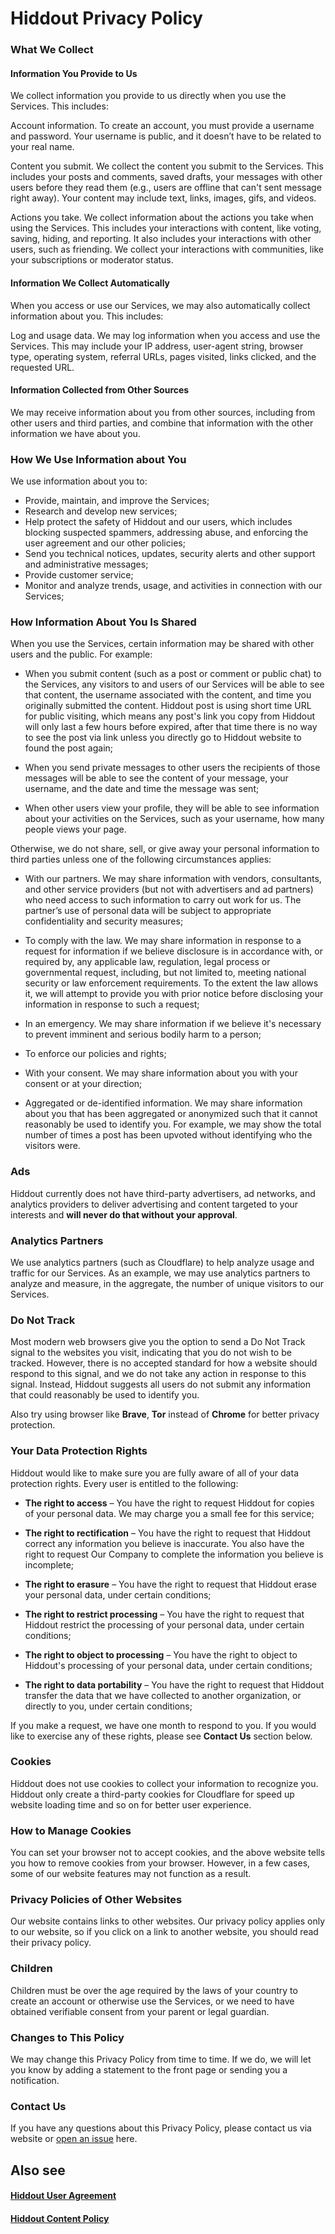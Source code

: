 # Hiddout Privacy Policy
### What We Collect
#### Information You Provide to Us
We collect information you provide to us directly when you use the Services. This includes:

Account information. To create an account, you must provide a username and password. Your username is public, and it doesn’t have to be related to your real name. 

Content you submit. We collect the content you submit to the Services. This includes your posts and comments, saved drafts, your messages with other users before they read them (e.g., users are offline that can't sent message right away). Your content may include text, links, images, gifs, and videos.

Actions you take. We collect information about the actions you take when using the Services. This includes your interactions with content, like voting, saving, hiding, and reporting. It also includes your interactions with other users, such as friending. We collect your interactions with communities, like your subscriptions or moderator status. 

#### Information We Collect Automatically
When you access or use our Services, we may also automatically collect information about you. This includes:

Log and usage data. We may log information when you access and use the Services. This may include your IP address, user-agent string, browser type, operating system, referral URLs, pages visited, links clicked, and the requested URL. 

#### Information Collected from Other Sources
We may receive information about you from other sources, including from other users and third parties, and combine that information with the other information we have about you.

### How We Use Information about You
We use information about you to:
* Provide, maintain, and improve the Services;
* Research and develop new services;
* Help protect the safety of Hiddout and our users, which includes blocking suspected spammers, addressing abuse, and enforcing the user agreement and our other policies;
* Send you technical notices, updates, security alerts and other support and administrative messages;
* Provide customer service;
* Monitor and analyze trends, usage, and activities in connection with our Services;

### How Information About You Is Shared
When you use the Services, certain information may be shared with other users and the public. For example:

* When you submit content (such as a post or comment or public chat) to the Services, any visitors to and users of our Services will be able to see that content, the username associated with the content, and time you originally submitted the content. Hiddout post is using short time URL for public visiting, which means any post's link you copy from Hiddout will only last a few hours before expired, after that time there is no way to see the post via link unless you directly go to Hiddout website to found the post again;

* When you send private messages to other users the recipients of those messages will be able to see the content of your message, your username, and the date and time the message was sent;

* When other users view your profile, they will be able to see information about your activities on the Services, such as your username, how many people views your page.

Otherwise, we do not share, sell, or give away your personal information to third parties unless one of the following circumstances applies:
* With our partners.  We may share information with vendors, consultants, and other service providers (but not with advertisers and ad partners) who need access to such information to carry out work for us. The partner’s use of personal data will be subject to appropriate confidentiality and security measures;

* To comply with the law.  We may share information in response to a request for information if we believe disclosure is in accordance with, or required by, any applicable law, regulation, legal process or governmental request, including, but not limited to, meeting national security or law enforcement requirements. To the extent the law allows it, we will attempt to provide you with prior notice before disclosing your information in response to such a request;

* In an emergency.  We may share information if we believe it's necessary to prevent imminent and serious bodily harm to a person;

* To enforce our policies and rights;

* With your consent.  We may share information about you with your consent or at your direction;

* Aggregated or de-identified information.  We may share information about you that has been aggregated or anonymized such that it cannot reasonably be used to identify you. For example, we may show the total number of times a post has been upvoted without identifying who the visitors were.

### Ads
Hiddout currently does not have third-party advertisers, ad networks, and analytics providers to deliver advertising and content targeted to your interests and **will never do that without your approval**. 

### Analytics Partners
We use analytics partners (such as Cloudflare) to help analyze usage and traffic for our Services. As an example, we may use analytics partners to analyze and measure, in the aggregate, the number of unique visitors to our Services.

### Do Not Track
Most modern web browsers give you the option to send a Do Not Track signal to the websites you visit, indicating that you do not wish to be tracked. However, there is no accepted standard for how a website should respond to this signal, and we do not take any action in response to this signal. Instead, Hiddout suggests all users do not submit any information that could reasonably be used to identify you.

Also try using browser like **Brave**, **Tor** instead of **Chrome** for better privacy protection. 

### Your Data Protection Rights
Hiddout would like to make sure you are fully aware of all of your data protection rights. Every user is entitled to the following:

* **The right to access** – You have the right to request Hiddout for copies of your personal data. We may charge you a small fee for this service;

* **The right to rectification** – You have the right to request that Hiddout correct any information you believe is inaccurate. You also have the right to request Our Company to complete the information you believe is incomplete;

* **The right to erasure** – You have the right to request that Hiddout erase your personal data, under certain conditions;

* **The right to restrict processing** – You have the right to request that Hiddout restrict the processing of your personal data, under certain conditions;

* **The right to object to processing** – You have the right to object to Hiddout's processing of your personal data, under certain conditions;

* **The right to data portability** – You have the right to request that Hiddout transfer the data that we have collected to another organization, or directly to you, under certain conditions;

If you make a request, we have one month to respond to you. If you would like to exercise any of these rights, please see **Contact Us** section below.

### Cookies
Hiddout does not use cookies to collect your information to recognize you. Hiddout only create a third-party cookies for Cloudflare for speed up website loading time and so on for better user experience.

### How to Manage Cookies
You can set your browser not to accept cookies, and the above website tells you how to remove cookies from your browser. However, in a few cases, some of our website features may not function as a result.

### Privacy Policies of Other Websites
Our website contains links to other websites. Our privacy policy applies only to our website, so if you click on a link to another website, you should read their privacy policy.

### Children
Children must be over the age required by the laws of your country to create an account or otherwise use the Services, or we need to have obtained verifiable consent from your parent or legal guardian.

### Changes to This Policy
We may change this Privacy Policy from time to time. If we do, we will let you know by adding a statement to the front page or sending you a notification.

### Contact Us
If you have any questions about this Privacy Policy, please contact us via website or [open an issue](https://github.com/hiddout/hiddout-policies/issues) here.

## Also see
#### [Hiddout User Agreement](https://github.com/hiddout/hiddout-policies/blob/master/UserAgreement.md)

#### [Hiddout Content Policy](https://github.com/hiddout/hiddout-policies/blob/master/ContentPolicy.md)
